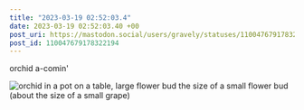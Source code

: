 ```yaml
---
title: "2023-03-19 02:52:03.4"
date: 2023-03-19 02:52:03.40 +00
post_uri: https://mastodon.social/users/gravely/statuses/110047679178322194
post_id: 110047679178322194
---
```

orchid a-comin'


![orchid in a pot on a table, large flower bud the size of a small flower bud (about the size of a small grape)](/images/110047678911815433.jpeg)

